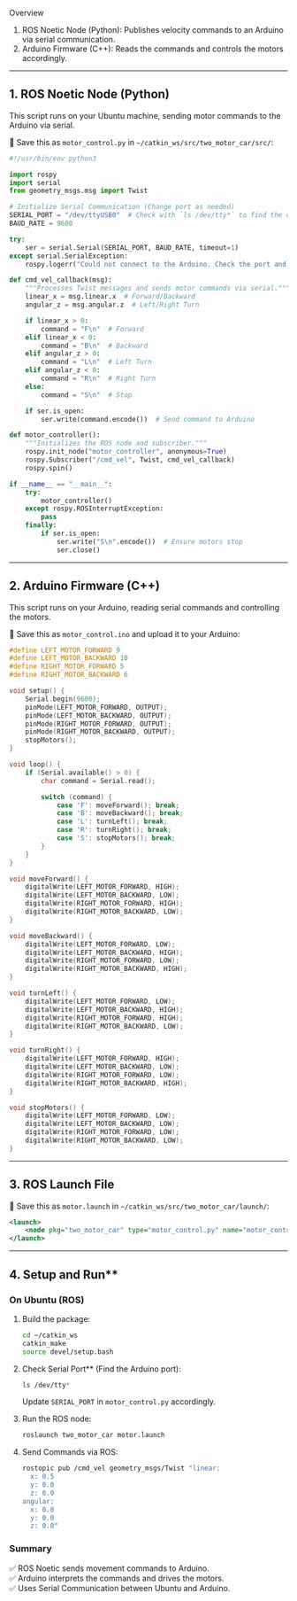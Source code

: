 
Overview
1. ROS Noetic Node (Python): Publishes velocity commands to an Arduino via serial communication.
2. Arduino Firmware (C++): Reads the commands and controls the motors accordingly.

---

## 1. ROS Noetic Node (Python)
This script runs on your Ubuntu machine, sending motor commands to the Arduino via serial.

📂 Save this as `motor_control.py` in `~/catkin_ws/src/two_motor_car/src/`:

```python
#!/usr/bin/env python3

import rospy
import serial
from geometry_msgs.msg import Twist

# Initialize Serial Communication (Change port as needed)
SERIAL_PORT = "/dev/ttyUSB0"  # Check with `ls /dev/tty*` to find the correct port
BAUD_RATE = 9600

try:
    ser = serial.Serial(SERIAL_PORT, BAUD_RATE, timeout=1)
except serial.SerialException:
    rospy.logerr("Could not connect to the Arduino. Check the port and connection.")

def cmd_vel_callback(msg):
    """Processes Twist messages and sends motor commands via serial."""
    linear_x = msg.linear.x  # Forward/Backward
    angular_z = msg.angular.z  # Left/Right Turn

    if linear_x > 0:
        command = "F\n"  # Forward
    elif linear_x < 0:
        command = "B\n"  # Backward
    elif angular_z > 0:
        command = "L\n"  # Left Turn
    elif angular_z < 0:
        command = "R\n"  # Right Turn
    else:
        command = "S\n"  # Stop

    if ser.is_open:
        ser.write(command.encode())  # Send command to Arduino

def motor_controller():
    """Initializes the ROS node and subscriber."""
    rospy.init_node("motor_controller", anonymous=True)
    rospy.Subscriber("/cmd_vel", Twist, cmd_vel_callback)
    rospy.spin()

if __name__ == "__main__":
    try:
        motor_controller()
    except rospy.ROSInterruptException:
        pass
    finally:
        if ser.is_open:
            ser.write("S\n".encode())  # Ensure motors stop
            ser.close()
```

---

## 2. Arduino Firmware (C++)
This script runs on your Arduino, reading serial commands and controlling the motors.

📂 Save this as `motor_control.ino` and upload it to your Arduino:

```cpp
#define LEFT_MOTOR_FORWARD 9
#define LEFT_MOTOR_BACKWARD 10
#define RIGHT_MOTOR_FORWARD 5
#define RIGHT_MOTOR_BACKWARD 6

void setup() {
    Serial.begin(9600);
    pinMode(LEFT_MOTOR_FORWARD, OUTPUT);
    pinMode(LEFT_MOTOR_BACKWARD, OUTPUT);
    pinMode(RIGHT_MOTOR_FORWARD, OUTPUT);
    pinMode(RIGHT_MOTOR_BACKWARD, OUTPUT);
    stopMotors();
}

void loop() {
    if (Serial.available() > 0) {
        char command = Serial.read();

        switch (command) {
            case 'F': moveForward(); break;
            case 'B': moveBackward(); break;
            case 'L': turnLeft(); break;
            case 'R': turnRight(); break;
            case 'S': stopMotors(); break;
        }
    }
}

void moveForward() {
    digitalWrite(LEFT_MOTOR_FORWARD, HIGH);
    digitalWrite(LEFT_MOTOR_BACKWARD, LOW);
    digitalWrite(RIGHT_MOTOR_FORWARD, HIGH);
    digitalWrite(RIGHT_MOTOR_BACKWARD, LOW);
}

void moveBackward() {
    digitalWrite(LEFT_MOTOR_FORWARD, LOW);
    digitalWrite(LEFT_MOTOR_BACKWARD, HIGH);
    digitalWrite(RIGHT_MOTOR_FORWARD, LOW);
    digitalWrite(RIGHT_MOTOR_BACKWARD, HIGH);
}

void turnLeft() {
    digitalWrite(LEFT_MOTOR_FORWARD, LOW);
    digitalWrite(LEFT_MOTOR_BACKWARD, HIGH);
    digitalWrite(RIGHT_MOTOR_FORWARD, HIGH);
    digitalWrite(RIGHT_MOTOR_BACKWARD, LOW);
}

void turnRight() {
    digitalWrite(LEFT_MOTOR_FORWARD, HIGH);
    digitalWrite(LEFT_MOTOR_BACKWARD, LOW);
    digitalWrite(RIGHT_MOTOR_FORWARD, LOW);
    digitalWrite(RIGHT_MOTOR_BACKWARD, HIGH);
}

void stopMotors() {
    digitalWrite(LEFT_MOTOR_FORWARD, LOW);
    digitalWrite(LEFT_MOTOR_BACKWARD, LOW);
    digitalWrite(RIGHT_MOTOR_FORWARD, LOW);
    digitalWrite(RIGHT_MOTOR_BACKWARD, LOW);
}
```

---

## 3. ROS Launch File
📂 Save this as `motor.launch` in `~/catkin_ws/src/two_motor_car/launch/`:

```xml
<launch>
    <node pkg="two_motor_car" type="motor_control.py" name="motor_controller" output="screen"/>
</launch>
```

---

## 4. Setup and Run**
### On Ubuntu (ROS)
1. Build the package:
   ```bash
   cd ~/catkin_ws
   catkin_make
   source devel/setup.bash
   ```

2. Check Serial Port** (Find the Arduino port):
   ```bash
   ls /dev/tty*
   ```
   Update `SERIAL_PORT` in `motor_control.py` accordingly.

3. Run the ROS node:
   ```bash
   roslaunch two_motor_car motor.launch
   ```

4. Send Commands via ROS:
   ```bash
   rostopic pub /cmd_vel geometry_msgs/Twist "linear:
     x: 0.5
     y: 0.0
     z: 0.0
   angular:
     x: 0.0
     y: 0.0
     z: 0.0"
   ```

### Summary
✅ ROS Noetic sends movement commands to Arduino.  
✅ Arduino interprets the commands and drives the motors.  
✅ Uses Serial Communication between Ubuntu and Arduino.  


